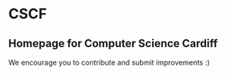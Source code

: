 CSCF
====

Homepage for Computer Science Cardiff 
-------------------------------------

We encourage you to contribute and submit improvements :)
